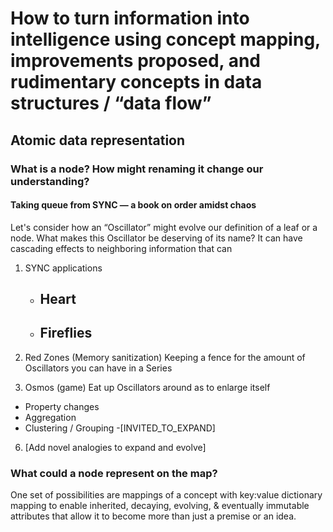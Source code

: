 # How to turn information into intelligence using concept mapping, improvements proposed, and rudimentary concepts in data structures / “data flow”


## Atomic data representation

### What is a node? How might renaming it change our understanding?

#### Taking queue from SYNC — a book on order amidst chaos
Let's consider how an “Oscillator” might evolve our definition of a leaf or a node. What makes this Oscillator be deserving of its name?
It can have cascading effects to neighboring information that can
1) SYNC applications
   - Heart
     -
   - Fireflies
     -

4) Red Zones (Memory sanitization)
Keeping a fence for the amount of Oscillators you can have in a Series

5) Osmos (game)
Eat up Oscillators around as to enlarge itself
  - Property changes
  - Aggregation
  - Clustering / Grouping
  -[INVITED_TO_EXPAND]

6) [Add novel analogies to expand and evolve]

### What could a node represent on the map?
One set of possibilities are mappings of a concept with key:value dictionary mapping to enable inherited, decaying, evolving, & eventually immutable attributes that allow it to become more than just a premise or an idea.
